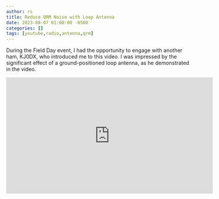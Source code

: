```yaml
---
author: rs
title: Reduce QRM Noise with Loop Antenna
date: 2023-08-07 01:00:00 -0500 
categories: []
tags: [youtube,radio,antenna,qrm] 
---
```


During the Field Day event, I had the opportunity to engage with another ham, KJ0DX, who introduced me to this video. I was impressed by the significant effect of a ground-positioned loop antenna, as he demonstrated in the video.


<iframe width="560" height="315" src="https://www.youtube.com/watch?v=_Pgx-8LxKmw" title="YouTube video player" frameborder="0" allow="accelerometer; autoplay; clipboard-write; encrypted-media; gyroscope; picture-in-picture; web-share" allowfullscreen></iframe>




